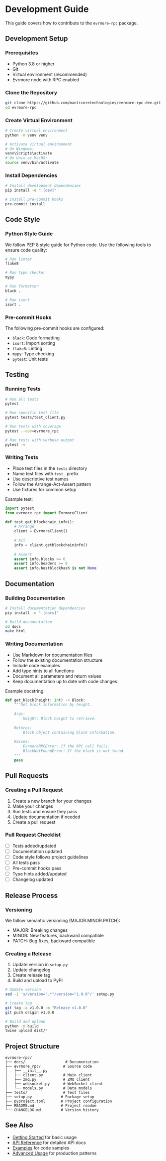 # Development Guide

This guide covers how to contribute to the `evrmore-rpc` package.

## Development Setup

### Prerequisites

- Python 3.8 or higher
- Git
- Virtual environment (recommended)
- Evrmore node with RPC enabled

### Clone the Repository

```bash
git clone https://github.com/manticoretechnologies/evrmore-rpc-dev.git
cd evrmore-rpc
```

### Create Virtual Environment

```bash
# Create virtual environment
python -m venv venv

# Activate virtual environment
# On Windows:
venv\Scripts\activate
# On Unix or MacOS:
source venv/bin/activate
```

### Install Dependencies

```bash
# Install development dependencies
pip install -e ".[dev]"

# Install pre-commit hooks
pre-commit install
```

## Code Style

### Python Style Guide

We follow PEP 8 style guide for Python code. Use the following tools to ensure code quality:

```bash
# Run linter
flake8

# Run type checker
mypy

# Run formatter
black .

# Run isort
isort .
```

### Pre-commit Hooks

The following pre-commit hooks are configured:

- `black`: Code formatting
- `isort`: Import sorting
- `flake8`: Linting
- `mypy`: Type checking
- `pytest`: Unit tests

## Testing

### Running Tests

```bash
# Run all tests
pytest

# Run specific test file
pytest tests/test_client.py

# Run tests with coverage
pytest --cov=evrmore_rpc

# Run tests with verbose output
pytest -v
```

### Writing Tests

- Place test files in the `tests` directory
- Name test files with `test_` prefix
- Use descriptive test names
- Follow the Arrange-Act-Assert pattern
- Use fixtures for common setup

Example test:

```python
import pytest
from evrmore_rpc import EvrmoreClient

def test_get_blockchain_info():
    # Arrange
    client = EvrmoreClient()
    
    # Act
    info = client.getblockchaininfo()
    
    # Assert
    assert info.blocks >= 0
    assert info.headers >= 0
    assert info.bestblockhash is not None
```

## Documentation

### Building Documentation

```bash
# Install documentation dependencies
pip install -e ".[docs]"

# Build documentation
cd docs
make html
```

### Writing Documentation

- Use Markdown for documentation files
- Follow the existing documentation structure
- Include code examples
- Add type hints to all functions
- Document all parameters and return values
- Keep documentation up to date with code changes

Example docstring:

```python
def get_block(height: int) -> Block:
    """Get block information by height.
    
    Args:
        height: Block height to retrieve.
        
    Returns:
        Block object containing block information.
        
    Raises:
        EvrmoreRPCError: If the RPC call fails.
        BlockNotFoundError: If the block is not found.
    """
    pass
```

## Pull Requests

### Creating a Pull Request

1. Create a new branch for your changes
2. Make your changes
3. Run tests and ensure they pass
4. Update documentation if needed
5. Create a pull request

### Pull Request Checklist

- [ ] Tests added/updated
- [ ] Documentation updated
- [ ] Code style follows project guidelines
- [ ] All tests pass
- [ ] Pre-commit hooks pass
- [ ] Type hints added/updated
- [ ] Changelog updated

## Release Process

### Versioning

We follow semantic versioning (MAJOR.MINOR.PATCH):

- MAJOR: Breaking changes
- MINOR: New features, backward compatible
- PATCH: Bug fixes, backward compatible

### Creating a Release

1. Update version in `setup.py`
2. Update changelog
3. Create release tag
4. Build and upload to PyPI

```bash
# Update version
sed -i 's/version=".*"/version="1.0.0"/' setup.py

# Create tag
git tag -a v1.0.0 -m "Release v1.0.0"
git push origin v1.0.0

# Build and upload
python -m build
twine upload dist/*
```

## Project Structure

```
evrmore-rpc/
├── docs/                  # Documentation
├── evrmore_rpc/          # Source code
│   ├── __init__.py
│   ├── client.py         # Main client
│   ├── zmq.py            # ZMQ client
│   ├── websocket.py      # WebSocket client
│   └── models.py         # Data models
├── tests/                # Test files
├── setup.py             # Package setup
├── pyproject.toml       # Project configuration
├── README.md            # Project readme
└── CHANGELOG.md         # Version history
```

## See Also

- [Getting Started](getting-started.md) for basic usage
- [API Reference](api-reference.md) for detailed API docs
- [Examples](examples.md) for code samples
- [Advanced Usage](advanced.md) for production patterns 